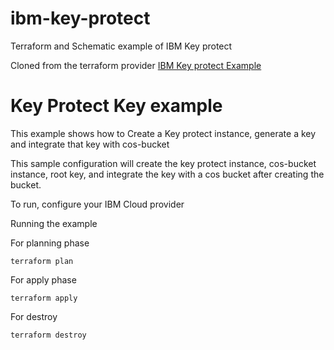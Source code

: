 # ibm-key-protect
Terraform and Schematic example of IBM Key protect

Cloned from the terraform provider [IBM Key protect Example](https://github.com/IBM-Cloud/terraform-provider-ibm/tree/master/examples/ibm-key-protect)

# Key Protect Key example

This example shows how to Create a Key protect instance, generate a key and integrate that key with cos-bucket

This sample configuration will create the key protect instance, cos-bucket instance, root key, and integrate the key with a cos bucket after creating the bucket.


To run, configure your IBM Cloud provider

Running the example

For planning phase

```shell
terraform plan
```

For apply phase

```shell
terraform apply
```

For destroy

```shell
terraform destroy
```

